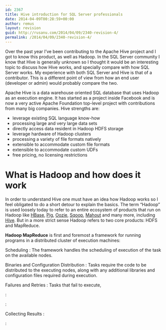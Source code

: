 ```yaml
---
id: 2367
title: Hive introduction for SQL Server professionals
date: 2014-04-09T00:28:59+00:00
author: remus
layout: revision
guid: http://rusanu.com/2014/04/09/2340-revision-4/
permalink: /2014/04/09/2340-revision-4/
---
```

Over the past year I&#8217;ve been contributing to the Apache Hive project and I got to know this product, as well as Hadoop. In the SQL Server community I know that Hive is generally unknown so I thought it would be an interesting topic to discuss how Hive works, and specially compare with how SQL Server works. My experience with both SQL Server and Hive is that of a contributor. This is a different point of view from how an end user (developer or admin) would probably compare the two.

Apache Hive is a data warehouse oriented SQL database that uses Hadoop as an execution engine. It has started as a project inside Facebook and is now a very active Apache Foundation top-level project with contributions from many big companies. Hive strengths are:

  * leverage existing SQL language know-how
  * processing large and very large data sets
  * directly access data resident in Hadoop HDFS storage
  * leverage hardware of Hadoop clusters
  * processing a variety of file formats natively
  * extensible to accommodate custom file formats
  * extensible to accommodate custom UDFs
  * free pricing, no licensing restrictions

<!--more-->

# What is Hadoop and how does it work

In order to understand Hive one must have an idea how Hadoop works so I feel obligated to do a short detour to explain the basics. The term &#8220;Hadoop&#8221; is used loosely today to refer to an entire ecosystem of products that run on Hadoop like [HBase](https://hbase.apache.org/), [Pig](https://pig.apache.org/), [Oozie](https://oozie.apache.org/), [Sqoop](https://sqoop.apache.org/), [Mahout](https://mahout.apache.org/) and many more, including [Hive](https://hive.apache.org/). But in a more strict sense Hadoop refers to two core products: HDFS and MapReduce.

**Hadoop MapReduce** is first and foremost a framework for running programs in a distributed cluster of execution machines:

Scheduling
:   The framework handles the scheduling of execution of the task on the available nodes.

Binaries and Configuration Distribution
:   Tasks require the code to be distributed to the executing nodes, along with any additional libraries and configuration files required during execution.

Failures and Retries
:   Tasks that fail to execute, 

:   

:   

Collecting Results
:   

: